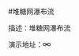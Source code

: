  #堆糖网瀑布流
	
描述：堆糖网瀑布流

演示地址：[![演示地址](../public/img/link.png)](https://haochn.github.io/demo/duitang-Waterfall/index.html)
